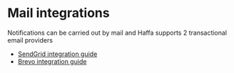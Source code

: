 # Mail integrations

Notifications can be carried out by mail and Haffa supports 2 transactional email providers

- [SendGrid integration guide](../src/notifications/sendgrid/readme.md)
- [Brevo integration guide](../src/notifications/brevo/readme.md)
